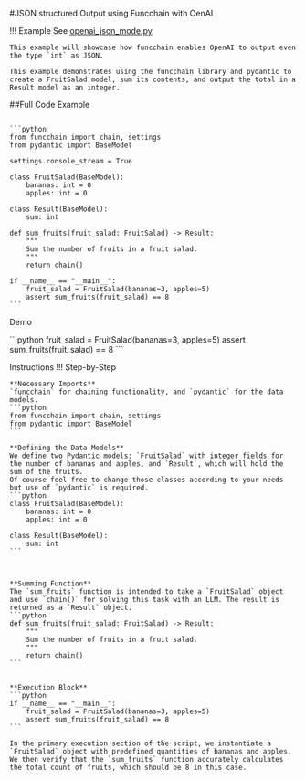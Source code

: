 #JSON structured Output using Funcchain with OenAI

!!! Example
    See [openai_json_mode.py](https://github.com/shroominic/funcchain/blob/main/examples/openai_json_mode.py)

    This example will showcase how funcchain enables OpenAI to output even the type `int` as JSON.

    This example demonstrates using the funcchain library and pydantic to create a FruitSalad model, sum its contents, and output the total in a Result model as an integer.

##Full Code Example
<pre><code id="codeblock">
```python
from funcchain import chain, settings
from pydantic import BaseModel

settings.console_stream = True

class FruitSalad(BaseModel):
    bananas: int = 0
    apples: int = 0

class Result(BaseModel):
    sum: int

def sum_fruits(fruit_salad: FruitSalad) -> Result:
    """
    Sum the number of fruits in a fruit salad.
    """
    return chain()

if __name__ == "__main__":
    fruit_salad = FruitSalad(bananas=3, apples=5)
    assert sum_fruits(fruit_salad) == 8
```
</code></pre>

Demo

<div class="termy"> 
```python
fruit_salad = FruitSalad(bananas=3, apples=5)
assert sum_fruits(fruit_salad) == 8
``` 
</div>

Instructions
!!! Step-by-Step

    **Necessary Imports**
    `funcchain` for chaining functionality, and `pydantic` for the data models.
    ```python
    from funcchain import chain, settings
    from pydantic import BaseModel
    ```

    **Defining the Data Models**
    We define two Pydantic models: `FruitSalad` with integer fields for the number of bananas and apples, and `Result`, which will hold the sum of the fruits.
    Of course feel free to change those classes according to your needs but use of `pydantic` is required.
    ```python
    class FruitSalad(BaseModel):
        bananas: int = 0
        apples: int = 0

    class Result(BaseModel):
        sum: int
    ```



    **Summing Function**
    The `sum_fruits` function is intended to take a `FruitSalad` object and use `chain()` for solving this task with an LLM. The result is returned as a `Result` object.
    ```python
    def sum_fruits(fruit_salad: FruitSalad) -> Result:
        """
        Sum the number of fruits in a fruit salad.
        """
        return chain()
    ```


    **Execution Block**
    ```python
    if __name__ == "__main__":
        fruit_salad = FruitSalad(bananas=3, apples=5)
        assert sum_fruits(fruit_salad) == 8
    ```

    In the primary execution section of the script, we instantiate a `FruitSalad` object with predefined quantities of bananas and apples. We then verify that the `sum_fruits` function accurately calculates the total count of fruits, which should be 8 in this case.
